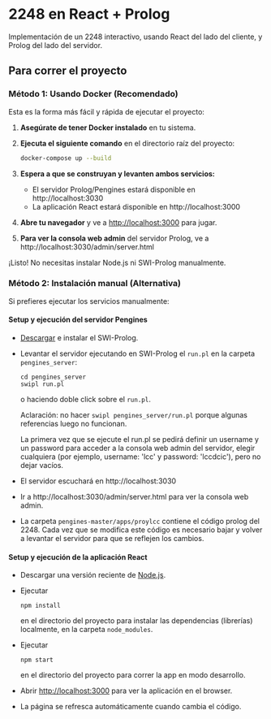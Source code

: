 # 2248 en React + Prolog

Implementación de un 2248 interactivo, usando React del lado del cliente, y Prolog del lado del servidor.

## Para correr el proyecto

### Método 1: Usando Docker (Recomendado)

Esta es la forma más fácil y rápida de ejecutar el proyecto:

1. **Asegúrate de tener Docker instalado** en tu sistema.

2. **Ejecuta el siguiente comando** en el directorio raíz del proyecto:

   ```bash
   docker-compose up --build
   ```

3. **Espera a que se construyan y levanten ambos servicios:**

   - El servidor Prolog/Pengines estará disponible en http://localhost:3030
   - La aplicación React estará disponible en http://localhost:3000

4. **Abre tu navegador** y ve a [http://localhost:3000](http://localhost:3000) para jugar.

5. **Para ver la consola web admin** del servidor Prolog, ve a http://localhost:3030/admin/server.html

¡Listo! No necesitas instalar Node.js ni SWI-Prolog manualmente.

### Método 2: Instalación manual (Alternativa)

Si prefieres ejecutar los servicios manualmente:

#### Setup y ejecución del servidor Pengines

- [Descargar](https://www.swi-prolog.org/Download.html) e instalar el SWI-Prolog.

- Levantar el servidor ejecutando en SWI-Prolog el `run.pl` en la carpeta `pengines_server`:

  `cd pengines_server`\
  `swipl run.pl`

  o haciendo doble click sobre el `run.pl`.

  Aclaración: no hacer `swipl pengines_server/run.pl` porque algunas referencias luego no funcionan.

  La primera vez que se ejecute el run.pl se pedirá definir un username y un password para acceder a la consola web admin del servidor, elegir cualquiera (por ejemplo, username: 'lcc' y password: 'lccdcic'), pero no dejar vacíos.

- El servidor escuchará en http://localhost:3030

- Ir a http://localhost:3030/admin/server.html para ver la consola web admin.

- La carpeta `pengines-master/apps/proylcc` contiene el código prolog del 2248. Cada vez que se modifica este código es necesario bajar y volver a levantar el servidor para que se reflejen los cambios.

#### Setup y ejecución de la aplicación React

- Descargar una versión reciente de [Node.js](https://nodejs.org/en/).

- Ejecutar

  `npm install`

  en el directorio del proyecto para instalar las dependencias (librerías)
  localmente, en la carpeta `node_modules`.

- Ejecutar

  `npm start`

  en el directorio del proyecto para correr la app en modo desarrollo.

- Abrir [http://localhost:3000](http://localhost:3000) para ver la aplicación en el browser.

- La página se refresca automáticamente cuando cambia el código.
